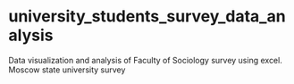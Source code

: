 # university_students_survey_data_analysis
Data visualization and analysis of Faculty of Sociology survey using excel. Moscow state university survey
